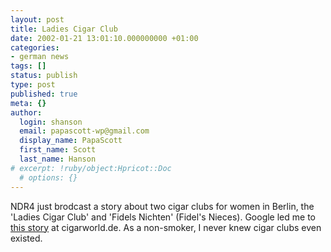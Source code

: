 ```yaml
---
layout: post
title: Ladies Cigar Club
date: 2002-01-21 13:01:10.000000000 +01:00
categories:
- german news
tags: []
status: publish
type: post
published: true
meta: {}
author:
  login: shanson
  email: papascott-wp@gmail.com
  display_name: PapaScott
  first_name: Scott
  last_name: Hanson
# excerpt: !ruby/object:Hpricot::Doc
  # options: {}
---
```

<p>NDR4 just brodcast a story about two cigar clubs for women in Berlin, the 'Ladies Cigar Club' and 'Fidels Nichten' (Fidel's Nieces). Google led me to <a href="http://www.cigarworld.de/cgi-bin/news.pl?status=Detail&amp;ID=99">this story</a> at cigarworld.de. As a non-smoker, I never knew cigar clubs even existed.</p>
